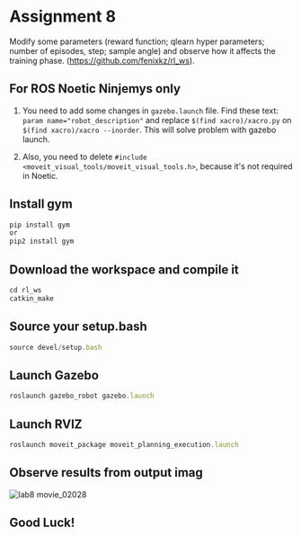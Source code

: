 # Assignment 8
Modify some parameters (reward function; qlearn hyper parameters; number of episodes, step; sample angle) and observe how it affects the training phase. (https://github.com/fenixkz/rl_ws).   

## For ROS Noetic Ninjemys only
1. You need to add some changes in `gazebo.launch` file. Find these text: `param name="robot_description"` and replace `$(find xacro)/xacro.py` on `$(find xacro)/xacro --inorder`. This will solve problem with gazebo launch. 

1. Also, you need to delete `#include <moveit_visual_tools/moveit_visual_tools.h>`, because it's not required in Noetic.

## Install gym
```javascript
pip install gym 
or
pip2 install gym
```

## Download the workspace and compile it
```javascript
cd rl_ws
catkin_make
```

## Source your setup.bash
```javascript
source devel/setup.bash
```

## Launch Gazebo
 ```javascript
roslaunch gazebo_robot gazebo.launch
```

## Launch RVIZ
 ```javascript
roslaunch moveit_package moveit_planning_execution.launch
```

## Observe results from output imag
![lab8 movie_02028](https://user-images.githubusercontent.com/67557966/100883668-68be2380-34d2-11eb-8baa-c9d54e699741.jpg)

## Good Luck!

